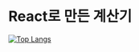 # React로 만든 계산기

[![Top Langs](https://github-readme-stats.vercel.app/api/top-langs/?username=you-summer)](https://github.com/anuraghazra/github-readme-stats)
